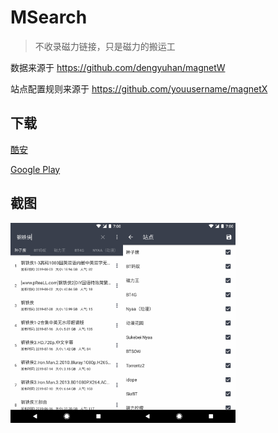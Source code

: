 # MSearch

> 不收录磁力链接，只是磁力的搬运工

数据来源于 <https://github.com/dengyuhan/magnetW>

站点配置规则来源于 <https://github.com/youusername/magnetX>

## 下载

[酷安](https://www.coolapk.com/apk/com.carlisle.magnet)

[Google Play](https://play.google.com/store/apps/details?id=com.carlisle.magnet)

## 截图

<img src="screenshots/1.png" height="320"/><img src="screenshots/2.png" height ="320"/>
